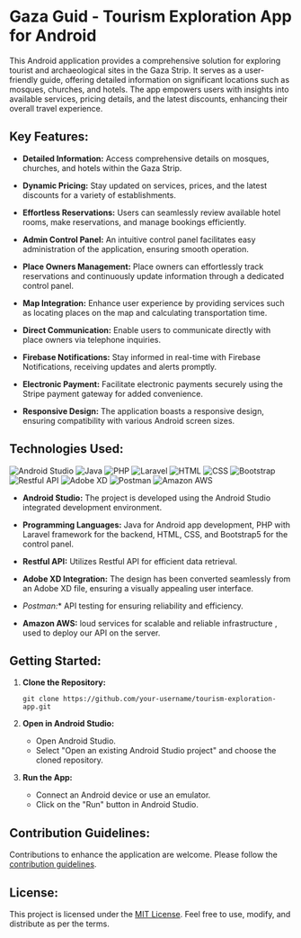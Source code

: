 # Gaza Guid - Tourism Exploration App for Android

This Android application provides a comprehensive solution for exploring tourist and archaeological sites in the Gaza Strip. It serves as a user-friendly guide, offering detailed information on significant locations such as mosques, churches, and hotels. The app empowers users with insights into available services, pricing details, and the latest discounts, enhancing their overall travel experience.

## Key Features:

- **Detailed Information:** Access comprehensive details on mosques, churches, and hotels within the Gaza Strip.
  
- **Dynamic Pricing:** Stay updated on services, prices, and the latest discounts for a variety of establishments.

- **Effortless Reservations:** Users can seamlessly review available hotel rooms, make reservations, and manage bookings efficiently.

- **Admin Control Panel:** An intuitive control panel facilitates easy administration of the application, ensuring smooth operation.

- **Place Owners Management:** Place owners can effortlessly track reservations and continuously update information through a dedicated control panel.

- **Map Integration:** Enhance user experience by providing services such as locating places on the map and calculating transportation time.

- **Direct Communication:** Enable users to communicate directly with place owners via telephone inquiries.

- **Firebase Notifications:** Stay informed in real-time with Firebase Notifications, receiving updates and alerts promptly.

- **Electronic Payment:** Facilitate electronic payments securely using the Stripe payment gateway for added convenience.

- **Responsive Design:** The application boasts a responsive design, ensuring compatibility with various Android screen sizes.

## Technologies Used: 
![Android Studio](https://img.shields.io/badge/Android%20Studio-v4.2.2-green)
![Java](https://img.shields.io/badge/Java-v1.8-orange)
![PHP](https://img.shields.io/badge/PHP-v7.4.3-blue)
![Laravel](https://img.shields.io/badge/Laravel-v8.6.2-red)
![HTML](https://img.shields.io/badge/HTML5-lightgrey)
![CSS](https://img.shields.io/badge/CSS3-blue)
![Bootstrap](https://img.shields.io/badge/Bootstrap-v5.0.2-purple)
![Restful API](https://img.shields.io/badge/Restful%20API-efficient-brightgreen)
![Adobe XD](https://img.shields.io/badge/Adobe%20XD-v34.0.12-blueviolet)
![Postman](https://img.shields.io/badge/Postman-API%20Testing-orange)
![Amazon AWS](https://img.shields.io/badge/Amazon%20AWS-Cloud%20Services-yellow)

- **Android Studio:** The project is developed using the Android Studio integrated development environment.

- **Programming Languages:** Java for Android app development, PHP with Laravel framework for the backend, HTML, CSS, and Bootstrap5 for the control panel.

- **Restful API:** Utilizes Restful API for efficient data retrieval.

- **Adobe XD Integration:** The design has been converted seamlessly from an Adobe XD file, ensuring a visually appealing user interface.

- *Postman:** API testing for ensuring reliability and efficiency.

- **Amazon AWS:** loud services for scalable and reliable infrastructure , used to deploy our API on the server.

## Getting Started:

1. **Clone the Repository:**
   ```
   git clone https://github.com/your-username/tourism-exploration-app.git
   ```

2. **Open in Android Studio:**
   - Open Android Studio.
   - Select "Open an existing Android Studio project" and choose the cloned repository.

3. **Run the App:**
   - Connect an Android device or use an emulator.
   - Click on the "Run" button in Android Studio.

## Contribution Guidelines:

Contributions to enhance the application are welcome. Please follow the [contribution guidelines](CONTRIBUTING.md).

## License:

This project is licensed under the [MIT License](LICENSE.md). Feel free to use, modify, and distribute as per the terms.


 
